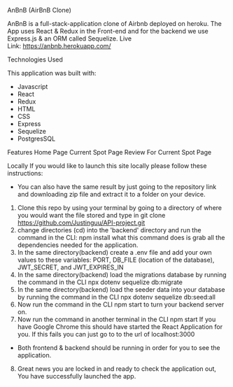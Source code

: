 AnBnB (AirBnB Clone)

AnBnB is a full-stack-application clone of Airbnb deployed on heroku. The App uses React & Redux in the Front-end and for the backend we use Express.js & an ORM called Sequelize.
Live Link: https://anbnb.herokuapp.com/

Technologies Used

This application was built with:
* Javascript
* React
* Redux
* HTML
* CSS
* Express
* Sequelize
* PostgresSQL

Features
Home Page
Current Spot Page
Review For Current Spot Page

Locally
If you would like to launch this site locally please follow these instructions:
* You can also have the same result by just going to the repository link and downloading zip file and extract it to a folder on your device.
1. Clone this repo by using your terminal by going to a directory of where you would want the file stored and type in git clone https://github.com/Justinguu/API-project.git
2. change directories (cd) into the 'backend' directory and run the command in the CLI: npm install what this command does is grab all the dependencies needed for the application.
3. In the same directory(backend) create a .env file and add your own values to these variables: PORT, DB_FILE (location of the database), JWT_SECRET, and JWT_EXPIRES_IN
4. In the same directory(backend) load the migrations database by running the command in the CLI npx dotenv sequelize db:migrate
5. In the same directory(backend) load the seeder data into your database by running the command in the CLI npx dotenv sequelize db:seed:all
6. Now run the command in the CLI npm start to turn your backend server on.
7. Now run the command in another terminal in the CLI npm start If you have Google Chrome this should have started the React Application for you. If this fails you can just go to to the url of localhost:3000
* Both frontend & backend should be running in order for you to see the application.
8. Great news you are locked in and ready to check the application out, You have successfully launched the app.
